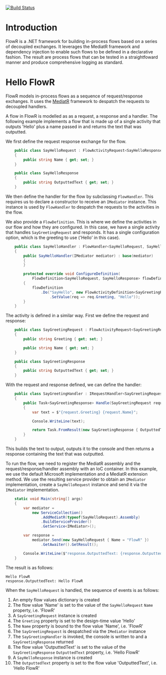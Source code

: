 [![Build Status](https://dev.azure.com/andyblackledge/FlowR/_apis/build/status/FlowR-CI?branchName=master)](https://dev.azure.com/andyblackledge/FlowR/_build/latest?definitionId=5&branchName=master)

# Introduction 
FlowR is a .NET framework for building in-process flows based on a series of decoupled exchanges. It leverages the MediatR framework and dependency injection to enable such flows to be defined in a declarative fashion. The result are process flows that can be tested in a straightfoward manner and produce comprehensive logging as standard.

# Hello FlowR

FlowR models in-process flows as a sequence of request/response exchanges. It uses the [MediatR](https://github.com/jbogard/MediatR) framework to despatch the requests to decoupled handlers.

A flow in FlowR is modelled as as a request, a response and a handler. The following example implements a flow that is made up of a single activity that outputs 'Hello' plus a name passed in and returns the text that was outputted.

We first define the request response exchange for the flow.

```csharp
    public class SayHelloRequest : FlowActivityRequest<SayHelloResponse>
    {
        public string Name { get; set; }
    }

    public class SayHelloResponse
    {
        public string OutputtedText { get; set; }
    }
```

We then define the handler for the flow by subclassing `FlowHandler`. This requires us to declare a constructor to receive an `IMediator` instance. This instance is used by `FlowHandler` to despatch the requests to the activities in the flow.

We also provide a `FlowDefinition`. This is where we define the activities in our flow and how they are configured. In this case, we have a single activity that handles `SayGreetingRequest` and responds. It has a single configuration option, which is the greeting to use ('Hello' in this case).

```csharp
    public class SayHelloHandler : FlowHandler<SayHelloRequest, SayHelloResponse>
    {
        public SayHelloHandler(IMediator mediator) : base(mediator)
        {
        }

        protected override void ConfigureDefinition(
            FlowDefinition<SayHelloRequest, SayHelloResponse> flowDefinition)
        {
            flowDefinition
                .Do("SayHello", new FlowActivityDefinition<SayGreetingRequest, SayGreetingResponse>()
                    .SetValue(req => req.Greeting, "Hello"));
        }
    }
```

The activity is defined in a similar way. First we define the request and response:

```csharp
    public class SayGreetingRequest : FlowActivityRequest<SayGreetingResponse>
    {
        public string Greeting { get; set; }

        public string Name { get; set; }
    }

    public class SayGreetingResponse
    {
        public string OutputtedText { get; set; }
    }
```

With the request and response defined, we can define the handler:

```csharp
    public class SayGreetingHandler : IRequestHandler<SayGreetingRequest, SayGreetingResponse>
    {
        public Task<SayGreetingResponse> Handle(SayGreetingRequest request, CancellationToken cancellationToken)
        {
            var text = $"{request.Greeting} {request.Name}";

            Console.WriteLine(text);

            return Task.FromResult(new SayGreetingResponse { OutputtedText = text });
        }
    }
```

This builds the text to output, outputs it to the console and then returns a response containing the text that was outputted.

To run the flow, we need to register the MediatR assembly and the request/response/handler assembly with an IoC container. In this example, we use the default Microsoft implementation and a MediatR extension method. We use the resulting service provider to obtain an `IMediator` implementation, create a `SayHelloRequest` instance and send it via the `IMediator` implementation.

```csharp
    static void Main(string[] args)
    {
        var mediator =
            new ServiceCollection()
                .AddMediatR(typeof(SayHelloRequest).Assembly)
                .BuildServiceProvider()
                .GetService<IMediator>();

        var response = 
            mediator.Send(new SayHelloRequest { Name = "FlowR" })
                .GetAwaiter().GetResult();

        Console.WriteLine($"response.OutputtedText: {response.OutputtedText}");
    }
```

The result is as follows:
    
```
Hello FlowR
response.OutputtedText: Hello FlowR
```

When the `SayHelloRequest` is handled, the sequence of events is as follows:

1. An empty flow values dictionary is created
1. The flow value 'Name' is set to the value of the `SayHelloRequest` `Name` property, i.e. 'FlowR'
1. A `SayGreetingRequest` instance is created
1. The `Greeting` property is set to the design-time value 'Hello'
1. The `Name` property is bound to the flow value 'Name', i.e. 'FlowR'
1. The `SayGreetingRequest` is despatched via the `IMediator` instance
1. The `SayGreetingHandler` is invoked, the console is written to and a `SayGreetingResponse` returned
1. The flow value 'OutputtedText' is set to the value of the `SayGreetingResponse` `OutputtedText` property, i.e. 'Hello FlowR'
1. A `SayHelloResponse` instance is created
1. The `OutputtedText` property is set to the flow value 'OutputtedText', i.e. 'Hello FlowR'
